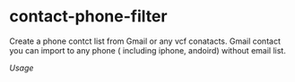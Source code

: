 # contact-phone-filter
Create a phone contct list from Gmail or any vcf conatacts. Gmail contact you can import to any phone ( including iphone, andoird) without email list. 

*Usage*
